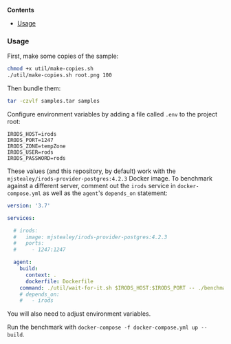 <!-- START doctoc generated TOC please keep comment here to allow auto update -->
<!-- DON'T EDIT THIS SECTION, INSTEAD RE-RUN doctoc TO UPDATE -->
**Contents**

- [Usage](#usage)

<!-- END doctoc generated TOC please keep comment here to allow auto update -->

### Usage

First, make some copies of the sample:

```bash
chmod +x util/make-copies.sh
./util/make-copies.sh root.png 100
```

Then bundle them:

```bash
tar -czvlf samples.tar samples
```

Configure environment variables by adding a file called `.env` to the project root:

```
IRODS_HOST=irods
IRODS_PORT=1247
IRODS_ZONE=tempZone
IRODS_USER=rods
IRODS_PASSWORD=rods
```

These values (and this repository, by default) work with the `mjstealey/irods-provider-postgres:4.2.3` Docker image. To benchmark against a different server, comment out the `irods` service in `docker-compose.yml` as well as the `agent`'s `depends_on` statement:

```yaml
version: '3.7'

services:

  # irods:
  #   image: mjstealey/irods-provider-postgres:4.2.3
  #   ports:
  #     - 1247:1247

  agent:
    build:
      context: .
      dockerfile: Dockerfile
    command: ./util/wait-for-it.sh $IRODS_HOST:$IRODS_PORT -- ./benchmark.sh -h $IRODS_HOST -p $IRODS_PORT -z $IRODS_ZONE -u $IRODS_USER -w $IRODS_PASSWORD
    # depends_on:
    #   - irods

```

You will also need to adjust environment variables.

Run the benchmark with `docker-compose -f docker-compose.yml up --build`.
